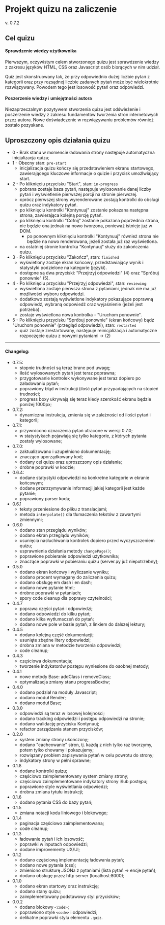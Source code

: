 # Projekt quizu na zaliczenie
v. 0.7.2

## Cel quizu
#### Sprawdzenie wiedzy użytkownika
Pierwszym, oczywistym celem stworzonego quizu jest sprawdzenie wiedzy z zakresu języków HTML, CSS oraz Javascript
osób biorących w nim udział.

Quiz jest skonstruowany tak, że przy odpowiednio dużej liczbie pytań z kategorii oraz przy rozsądnej liczbie
zadanych pytań może być wielokrotnie rozwiązywany. Powodem tego jest losowość pytań oraz odpowiedzi.

#### Poszerzenie wiedzy i umiejętności autora
Niezaprzeczalnym pozytywem stworzenia quizu jest odświeżenie i poszerzenie wiedzy z zakresu fundamentów tworzenia stron
internetowych przez autora. Nowe doświadczenie w rozwiązywaniu problemów również zostało pozyskane.

## Uproszczony opis działania quizu
* 0 - Brak stanu
  w momencie ładowania strony następuje automatyczna inicjalizacja quizu;
* 1 - Obecny stan: `pre-start`
  * inicjalizacja quizu kończy się przedstawieniem ekranu startowego, zawierającego kluczowe informacje o quizie i przycisk umożlwiający start.
* 2 - Po kliknięciu przycisku "Start", stan: `in-progress`
  * pobrana zostaje baza pytań, następuje wylosowanie danej liczby pytań i wyświetlenie pierwszej porcji na stronie pierwszej.
  * oprócz pierwszej strony wyrenderowane zostają kontrolki do obsługi quizu oraz indykatory pytań.
  * po kliknięciu kontrolki "Kontynuuj" zostanie pokazana następna strona, zawierająca kolejną porcję pytań.
  * po kliknięciu kontrolki "Cofnij" zostanie pokazana poprzednia strona, nie będzie ona jednak na nowo tworzona, ponieważ istnieje już w DOM.
    * po ponownym kliknięciu kontrolki "Kontynuuj" również strona nie będzie na nowo renderowana, jeżeli została już raz wyświetlona.
  * na ostatniej stronie kontrolka "Kontynuuj" służy do zakończenia quizu.
* 3 - Po kliknięciu przycisku "Zakończ", stan: `finished`
  * wyświetlony zostaje ekran końcowy, przedstawiający wynik i statystyki podzielone na kategorie (języki).
  * dostępne są dwa przyciski: "Przejrzyj odpowiedzi" (4) oraz "Spróbuj ponownie" (5).
* 4 - Po kliknięciu przycisku "Przejrzyj odpowiedzi", stan: `reviewing`
  * wyświetlona zostaje pierwsza strona z pytaniami, jednak nie ma już możliwości wyboru odpowiedzi.
  * dodatkowo zostają wyświetlone indykatory pokazujące poprawną odpowiedź, wybraną odpowiedź oraz wyjaśnienie (jeżeli jest potrzeba).
  * zostaje wyświetlona nowa kontrolka - "Uruchom ponownie".
* 5 - Po kliknięciu przycisku "Spróbuj ponownie" (ekran końcowy) bądź "Uruchom ponownie" (przegląd odpowiedzi), stan: `restarted`
  * quiz zostaje zrestartowany, następuje reinicjalizacja i automatyczne rozpoczęcie quizu z nowymi pytaniami -> (2)
  
---

#### Changelog:
* 0.7.5:
  * stopnie trudności są teraz brane pod uwagę;
  * ilość wylosowanych pytań jest teraz poprawna;
  * przygotowanie kontrolek wykonywane jest teraz dopiero po załadowaniu pytań;
  * poprawiony błąd w instrukcji (ilość pytań przypadających na stopień trudności;
  * progress boxy ukrywają się teraz kiedy szerokość ekranu będzie poniżej 1000px;
* 0.7.2:
  * dynamiczna instrukcja, zmienia się w zależności od ilości pytań i kategorii;
* 0.7.1:
  * przywrócono oznaczenia pytań utracone w wersji 0.7.0;
  * w statystykach pojawiają się tylko kategorie, z których pytania zostały wylosowane;
* 0.7.0:
  * zaktualizowano i uzupełniono dokumentację;
  * znacząco uporządkowany kod;
  * dodany cel quizu oraz uproszczony opis działania;
  * drobne poprawki w kodzie;
* 0.6.4:
  * dodane statystyki odpowiedzi na konkretne kategorie w ekranie końcowym;
  * dodane przetrzymywanie informacji jakiej kategorii jest każde pytanie;
  * poprawiony parser kodu;
* 0.6.1
  * teksty przeniesione do pliku z translacjami;
  * metoda `interpolate()` dla tłumaczenia tekstów z zawartymi zmiennymi;
* 0.6.0
  * dodano stan przeglądu wyników;
  * dodano ekran przeglądu wyników;
  * usunięcia nasłuchiwania kontrolek dopiero przed wyczyszczeniem quizu;
  * usprawnienia działania metody `changePage()`;
  * poprawione pobieranie odpowiedzi użytkownika;
  * znaczące poprawki w pobieraniu quizu (server.py już niepotrzebny);
* 0.5.0
  * dodano ekran końcowy i wyliczanie wyniku;
  * dodano procent wymagany do zaliczenia quizu;
  * dodano obsługę em dash i en dash;
  * dodano nowe pytanie html;
  * drobne poprawki w pytaniach;
  * spory code cleanup dla poprawy czytelności;
* 0.4.7
  * poprawa części pytań i odpowiedzi;
  * dodano odpowiedzi do kilku pytań;
  * dodano kilka wytłumaczeń do pytań;
  * dodano nowe pole w bazie pytań, z linkiem do dalszej lektury;
* 0.4.5
  * dodano kolejną część dokumentacji;
  * usunięte zbędne litery odpowiedzi;
  * drobna zmiana w metodzie tworzenia odpowiedzi;
  * code cleanup;
* 0.4.3
  * częściowa dokumentacja;
  * tworzenie indykatorów postępu wyniesione do osobnej metody;
* 0.4.1
  * nowe metody Base: addClass i removeClass;
  * optymalizacja zmiany stanu progressBoxów;
* 0.4.0
  * dodano podział na moduły Javascript;
  * dodano moduł Render;
  * dodano moduł Base;
* 0.3.0
  * odpowiedzi są teraz w losowej kolejności;
  * dodano tracking odpowiedzi i postępu odpowiedzi na stronie;
  * dodano walidację przycisku Kontynuuj;
  * refactor zarządzania stanem przycisków;
* 0.2.0
  * system zmiany strony ukończony;
  * dodano "cacheowanie" stron, tj. każdą z nich tylko raz tworzymy, potem tylko chowamy i pokazujemy;
  * rozwiązany problem zapisywania pytań w celu powrotu do strony;
  * indykatory strony w pełni sprawne;
* 0.1.8
  * dodane kontrolki quizu;
  * częściowo zaimplementowany system zmiany strony;
  * częściowo zaimplementowane indykatory strony i/lub postępu;
  * poprawione style wyświetlania odpowiedzi;
  * drobna zmiana tytułu instrukcji; 
* 0.1.6
  * dodano pytania CSS do bazy pytań;
* 0.1.5
  * zmiana notacji kodu liniowego i blokowego;
* 0.1.4
  * paginacja częściowo zaimplementowana;
  * code cleanup; 
* 0.1.3
  * ładowanie pytań i ich losowość;
  * poprawki w inputach odpowiedzi;
  * dodane improvementy UX/UI;
* 0.1.2
  * dodano częściową implementację ładowania pytań;   
  * dodano nowe pytania (css);
  * zmieniono strukturę JSONa z pytaniami (lista pytań => encje pytań);
  * dodano obsługę przez http server (localhost:8000);
* 0.1.0
  * dodano ekran startowy oraz instrukcję;
  * dodano stany quizu;
  * zaimplementowany podstawowy styl przycisków;
* 0.0.2
  * dodano blokowy `<code>`;
  * poprawiono style `<code>` i odpowiedzi;
  * delikatne poprawki stylu elementu `.quiz`.
